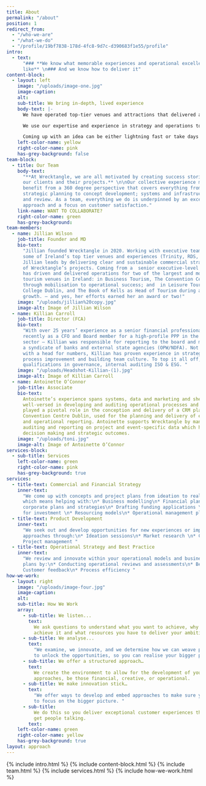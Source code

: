 ```yaml
---
title: About
permalink: "/about"
position: 1
redirect_from:
  - "/who-we-are"
  - "/what-we-do"
  - "/profile/19bf7838-178d-4fc8-9d7c-d390683f1e55/profile"
intro:
  - text:
      "### **We know what memorable experiences and operational excellence looks
      like** \n### And we know how to deliver it"
content-block:
  - layout: left
    image: "/uploads/image-one.jpg"
    image-caption:
    alt:
    sub-title: We bring in-depth, lived experience
    body-text: |-
      We have operated top-tier venues and attractions that delivered ambitious commercial targets.

      We use our expertise and experience in strategy and operations to support you step by step. This might look like taking care of all the details, financial planning, market research and accreditation processes. Or developing a visitor experience from scratch.

      Coming up with an idea can be either lightning fast or take days spent in a meeting room with an empty whiteboard. To bring these ideas to life, we offer practical solutions, grounded in best practice, and centred on what you want to achieve.
    left-color-name: yellow
    right-color-name: pink
    has-grey-background: false
team-block:
  - title: Our Team
    body-text:
      "**At Wrecktangle, we are all motivated by creating success stories for
      our clients and their projects.** \n\nOur collective experience means clients
      benefit from a 360 degree perspective that covers everything from commercial and
      strategic planning to concept development; systems and infrastructure to audit
      and review. As a team, everything we do is underpinned by an excellent operational
      approach and a focus on customer satisfaction."
    link-name: WANT TO COLLABORATE?
    right-color-name: green
    has-grey-background:
team-members:
  - name: Jillian Wilson
    job-title: Founder and MD
    bio-text:
      "Jillian founded Wrecktangle in 2020. Working with executive teams in
      some of Ireland’s top tier venues and experiences (Trinity, RDS, Theatre of Light),
      Jillian leads by delivering clear and sustainable commercial strategies for all
      of Wrecktangle’s projects. Coming from a  senior executive-level background, Jillian
      has driven and delivered operations for two of the largest and most successful
      tourism venues in Ireland: in Business Tourism, The Convention Centre Dublin (CCD)
      through mobilisation to operational success; and  in Leisure Tourism, at Trinity
      College Dublin, and The Book of Kells as Head of Tourism during a period of exceptional
      growth. – and yes, her efforts earned her an award or two!"
    image: "/uploads/jillian%20copy.jpg"
    image-alt: Image of Jillian Wilson
  - name: Killian Carroll
    job-title: Director (FCA)
    bio-text:
      "With over 25 years’ experience as a senior financial professional – most
      recently as a CFO and Board member for a high-profile PPP in the business tourism
      sector – Killian was responsible for reporting to the board and managing the relationship  with
      a syndicate of banks and external state agencies (OPW/NDFA). Not just someone
      with a head for numbers, Killian has proven experience in strategic planning,
      process improvement and building team culture. To top it all off, he also holds
      qualifications in governance, internal auditing ISO & ESG. "
    image: "/uploads/Headshot-Killian-(1).jpg"
    image-alt: Image of Killian Carroll
  - name: Antoinette O’Connor
    job-title: Associate
    bio-text:
      Antoinette’s experience spans systems, data and marketing and she  is
      well-versed in developing and auditing operational processes and procedures. She
      played a pivotal role in the conception and delivery of a CRM platform in the
      Convention Centre Dublin, used for the planning and delivery of events and financial
      and operational reporting. Antoinette supports Wrecktangle by managing, analysing,
      auditing and reporting on project and event-specific data which helps drive commercial
      decision making and strategic outcomes.
    image: "/uploads/toni.jpg"
    image-alt: Image of Antoinette O’Connor
services-block:
  - sub-title: Services
    left-color-name: green
    right-color-name: pink
    has-grey-background: true
services:
  - title-text: Commercial and Financial Strategy
    inner-text:
      "We come up with concepts and project plans from ideation to realisation,
      which means helping with:\n* Business modelling\n* Financial planning \n* Developing
      corporate plans and strategies\n* Drafting funding applications \n* Presentations
      for investment \n* Resourcing models\n* Operational management plans"
  - title-text: Product Development
    inner-text:
      "We seek out and develop opportunities for new experiences or improved
      approaches through:\n* Ideation sessions\n* Market research \n* Commercial assessments\n*
      Project management "
  - title-text: Operational Strategy and Best Practice
    inner-text:
      "We review and innovate within your operational models and business
      plans by:\n* Conducting operational reviews and assessments\n* Benchmarking\n*
      Customer feedback\n* Process efficiency "
how-we-work:
  - layout: right
    image: "/uploads/image-four.jpg"
    image-caption:
    alt:
    sub-title: How We Work
    array:
      - sub-title: We listen...
        text:
          We ask questions to understand what you want to achieve, why you want to
          achieve it and what resources you have to deliver your ambition.
      - sub-title: We analyse...
        text:
          "​We examine, we innovate, and we determine how we can weave past any roadblocks
          to unlock the opportunities, so you can realise your bigger picture objectives."
      - sub-title: We offer a structured approach…
        text:
          We create the environment to allow for the development of your strategic
          approaches, be those financial, creative, or operational.
      - sub-title: We make innovation stick…
        text:
          "We offer ways to develop and embed approaches to make sure you continue
          to focus on the bigger picture. "
      - sub-title:
          We do this so you deliver exceptional customer experiences that will
          get people talking.
        text:
    left-color-name: green
    right-color-name: yellow
    has-grey-background: true
layout: approach
---
```


{% include intro.html %}
{% include content-block.html %}
{% include team.html %}
{% include services.html %}
{% include how-we-work.html %}
